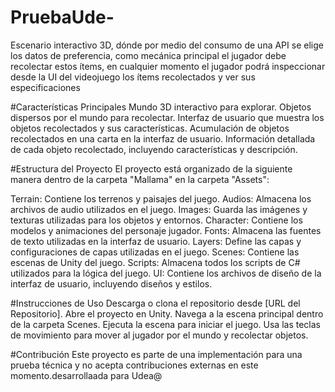# PruebaUde-
Escenario interactivo 3D, dónde por medio del consumo de una API se elige los datos de preferencia, como mecánica principal el jugador debe recolectar estos ítems, en cualquier momento el jugador podrá inspeccionar desde la UI del videojuego los ítems recolectados y ver sus especificaciones

#Características Principales
Mundo 3D interactivo para explorar.
Objetos dispersos por el mundo para recolectar.
Interfaz de usuario que muestra los objetos recolectados y sus características.
Acumulación de objetos recolectados en una carta en la interfaz de usuario.
Información detallada de cada objeto recolectado, incluyendo características y descripción.


#Estructura del Proyecto
El proyecto está organizado de la siguiente manera dentro de la carpeta "Mallama" en la carpeta "Assets":

Terrain: Contiene los terrenos y paisajes del juego.
Audios: Almacena los archivos de audio utilizados en el juego.
Images: Guarda las imágenes y texturas utilizadas para los objetos y entornos.
Character: Contiene los modelos y animaciones del personaje jugador.
Fonts: Almacena las fuentes de texto utilizadas en la interfaz de usuario.
Layers: Define las capas y configuraciones de capas utilizadas en el juego.
Scenes: Contiene las escenas de Unity del juego.
Scripts: Almacena todos los scripts de C# utilizados para la lógica del juego.
UI: Contiene los archivos de diseño de la interfaz de usuario, incluyendo diseños y estilos.

#Instrucciones de Uso
Descarga o clona el repositorio desde [URL del Repositorio].
Abre el proyecto en Unity.
Navega a la escena principal dentro de la carpeta Scenes.
Ejecuta la escena para iniciar el juego.
Usa las teclas de movimiento para mover al jugador por el mundo y recolectar objetos.

#Contribución
Este proyecto es parte de una implementación para una prueba técnica y no acepta contribuciones externas en este momento.desarrollaada para Udea@

